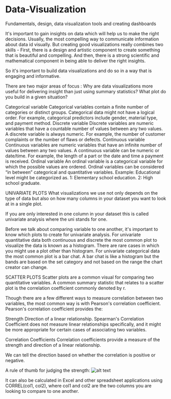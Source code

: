 # Data-Visualization
Fundamentals, design, data visualization tools and creating dashboards


It's important to gain insights on data which will help us to make the right decisions.
Usually, the most compelling way to communicate information about data id visually. But creating good visualizations really combines two skills -
First, there is a design and artistic component to create something that is beautiful and compelling.
And then, there is a strong scientific and mathematical component in being able to deliver the right insights.

So it's important to build data visualizations and do so in a way that is engaging and informative.

There are two major areas of focus :
Why are data visualizations more useful for delivering insight than just using summary statistics?
What plot do you build in a given situation?



Categorical variable
Categorical variables contain a finite number of categories or distinct groups. Categorical data might not have a logical order. For example, categorical predictors include gender, material type, and payment method.
Discrete variable
Discrete variables are numeric variables that have a countable number of values between any two values. A discrete variable is always numeric. For example, the number of customer complaints or the number of flaws or defects.
Continuous variable
Continuous variables are numeric variables that have an infinite number of values between any two values. A continuous variable can be numeric or date/time. For example, the length of a part or the date and time a payment is received.
Ordinal variable
An ordinal variable is a categorical variable for which the possible values are ordered. Ordinal variables can be considered “in between” categorical and quantitative variables. Example: Educational level might be categorized as. 1: Elementary school education. 2: High school graduate.


UNIVARIATE PLOTS
What visualizations we use not only depends on the type of data but also on how many columns in your dataset you want to look at in a single plot.

If you are only interested in one column in your dataset this is called univariate analysis where the uni stands for one. 

Before we talk about comparing variable to one another, it's important to know which plots to create for univariate analysis. For univariate quantitative data both continuous and discrete the most common plot to visualize the data is known as a histogram. There are rare cases in which you might use a plot other than histogram. For univariate categorical data the most common plot is a bar chat. A bar chat is like a histogram but the bands are based on the set category and not based on the range the chart creator can change.

SCATTER PLOTS
Scatter plots are a common visual for comparing two quantitative variables. A common summary statistic that relates to a scatter plot is the correlation coefficient commonly denoted by r.

Though there are a few different ways to measure correlation between two variables, the most common way is with Pearson's correlation coefficient. Pearson's correlation coefficient provides the:

Strength
Direction
of a linear relationship. Spearman's Correlation Coefficient does not measure linear relationships specifically, and it might be more appropriate for certain cases of associating two variables.

Correlation Coefficients
Correlation coefficients provide a measure of the strength and direction of a linear relationship.

We can tell the direction based on whether the correlation is positive or negative.

A rule of thumb for judging the strength:
![alt text](https://github.com/venkyg88/Data-Visualization/cf-formula.png)


It can also be calculated in Excel and other spreadsheet applications using CORREL(col1, col2), where col1 and col2 are the two columns you are looking to compare to one another.
